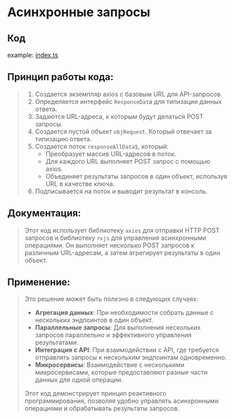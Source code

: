 # Асинхронные запросы

## Код
example: [index.ts](https://github.com/root9464/RxJs_Learn/blob/main/src/Асинхронные%20запросы/index.ts)

## Принцип работы кода:
> 1. Создается экземпляр axios с базовым URL для API-запросов.
> 2. Определяется интерфейс `ResponseDat`a для типизации данных ответа.
> 3. Задаются URL-адреса, к которым будут делаться POST запросы.
> 4. Создается пустой объект `objRequest`. Который отвечает за типизацию ответа.
> 5. Создается поток `responseAllData$`, который:
>    * Преобразует массив URL-адресов в поток.
>    * Для каждого URL выполняет POST запрос с помощью axios.
>    * Объединяет результаты запросов в один объект, используя URL в качестве ключа.
> 6. Подписывается на поток и выводит результат в консоль.










## Документация:
> Этот код использует библиотеку `axios` для отправки HTTP POST запросов и библиотеку `rxjs` для управления асинхронными операциями.
> Он выполняет несколько POST запросов к различным URL-адресам, а затем агрегирует результаты в один объект.

## Применение:

> Это решение может быть полезно в следующих случаях:
> * **Агрегация данных**: При необходимости собрать данные с нескольких эндпоинтов в один объект.
> * **Параллельные запросы**: Для выполнения нескольких запросов параллельно и эффективного управления результатами.
> * **Интеграция с API**: При взаимодействии с API, где требуется отправлять запросы к нескольким эндпоинтам одновременно.
> * **Микросервисы**: Взаимодействие с несколькими микросервисами, которые предоставляют разные части данных для одной операции.
>   
> Этот код демонстрирует принцип реактивного программирования, позволяя удобно управлять асинхронными операциями и обрабатывать результаты запросов.







     


